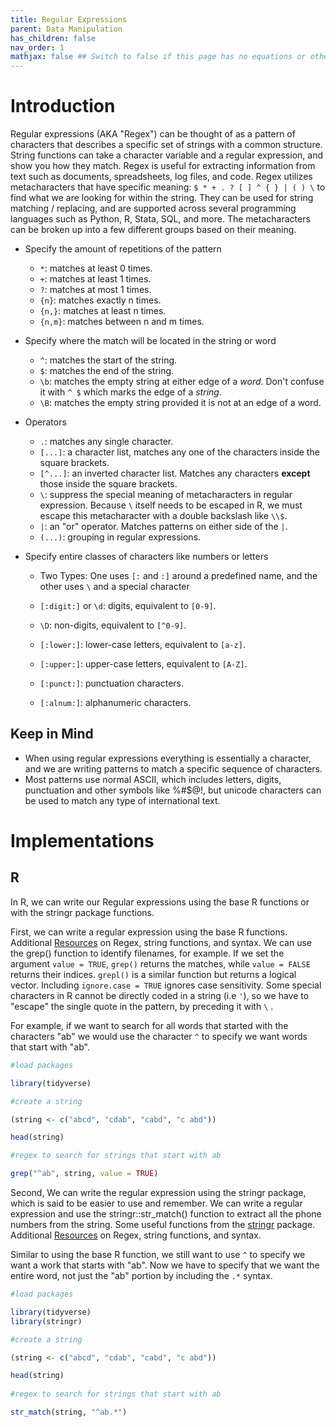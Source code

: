 ```yaml
---
title: Regular Expressions
parent: Data Manipulation
has_children: false
nav_order: 1
mathjax: false ## Switch to false if this page has no equations or other math rendering.
---
```


# Introduction

Regular expressions (AKA "Regex") can be thought of as a pattern of characters that describes a specific set of strings with a common structure. String functions can take a character variable and a regular expression, and show you how they match. Regex is useful for extracting information from text such as documents, spreadsheets, log files, and code. Regex utilizes metacharacters that have specific meaning: `$ * + . ? [ ] ^ { } | ( ) \` to find what we are looking for within the string. They can be used for string matching / replacing, and are supported across several programming languages such as Python, R, Stata, SQL, and more. The metacharacters can be broken up into a few different groups based on their meaning. 

- Specify the amount of repetitions of the pattern
  - `*`: matches at least 0 times.   
  - `+`: matches at least 1 times.     
  - `?`: matches at most 1 times.    
  - `{n}`: matches exactly n times.    
  - `{n,}`: matches at least n times.    
  - `{n,m}`: matches between n and m times.

- Specify where the match will be located in the string or word 
  - `^`: matches the start of the string.   
  - `$`: matches the end of the string.   
  - `\b`: matches the empty string at either edge of a _word_. Don't confuse it with `^ $` which marks the edge of a _string_.
  - `\B`: matches the empty string provided it is not at an edge of a word.

- Operators 
  - `.`: matches any single character.
  - `[...]`: a character list, matches any one of the characters inside the square brackets. 
  - `[^...]`: an inverted character list. Matches any characters __except__ those inside the square brackets.  
  - `\`: suppress the special meaning of metacharacters in regular expression. Because `\` itself needs to be escaped in R, we must escape this metacharacter with a double backslash like `\\$`.   
  - `|`: an "or" operator. Matches patterns on either side of the `|`.  
  - `(...)`: grouping in regular expressions. 
  
- Specify entire classes of characters like numbers or letters

  - Two Types: One uses  `[:` and `:]` around a predefined name, and the other uses `\` and a special character
  
  - `[:digit:]` or `\d`: digits, equivalent to `[0-9]`.  
  - `\D`: non-digits, equivalent to `[^0-9]`.  
  - `[:lower:]`: lower-case letters, equivalent to `[a-z]`.  
  - `[:upper:]`: upper-case letters, equivalent to `[A-Z]`.
  - `[:punct:]`: punctuation characters.
  - `[:alnum:]`: alphanumeric characters.

## Keep in Mind

- When using regular expressions everything is essentially a character, and we are writing patterns to match a specific sequence of characters.
- Most patterns use normal ASCII, which includes letters, digits, punctuation and other symbols like %#$@!, but unicode characters can be used to match any type of international text.

# Implementations

## R

In R, we can write our Regular expressions using the base R functions or with the stringr package functions.

First, we can write a regular expression using the base R functions. Additional [Resources](https://github.com/STAT545-UBC/STAT545-UBC-original-website/blob/master/block022_regular-expression.md) on Regex, string functions, and syntax. We can use the grep() function to identify filenames, for example. If we set the argument ``` value = TRUE ```, ``` grep() ``` returns the matches, while ``` value = FALSE ``` returns their indices. ``` grepl() ``` is a similar function but returns a logical vector. Including ``` ignore.case = TRUE ``` ignores case sensitivity. Some special characters in R cannot be directly coded in a string (i.e `'`), so we have to "escape" the single quote in the pattern, by preceding it with `\` .

For example, if we want to search for all words that started with the characters "ab" we would use the character ``` ^ ``` to specify we want words that start with "ab".   

```r
#load packages

library(tidyverse)

#create a string 

(string <- c("abcd", "cdab", "cabd", "c abd")) 

head(string)

#regex to search for strings that start with ab

grep("^ab", string, value = TRUE)


```

Second, We can write the regular expression using the stringr package, which is said to be easier to use and remember. We can write a regular expression and use the stringr::str_match() function to extract all the phone numbers from the string. Some useful functions from the [stringr](https://github.com/hadley/stringr) package. Additional [Resources](https://github.com/STAT545-UBC/STAT545-UBC-original-website/blob/master/block022_regular-expression.md) on Regex, string functions, and syntax.

Similar to using the base R function, we still want to use ``` ^ ``` to specify we want a work that starts with "ab". Now we have to specify that we want the entire word, not just the "ab" portion by including the ``` .* ``` syntax.

```r
#load packages

library(tidyverse)
library(stringr)

#create a string

(string <- c("abcd", "cdab", "cabd", "c abd")) 

head(string)
  
#regex to search for strings that start with ab

str_match(string, "^ab.*")

```

